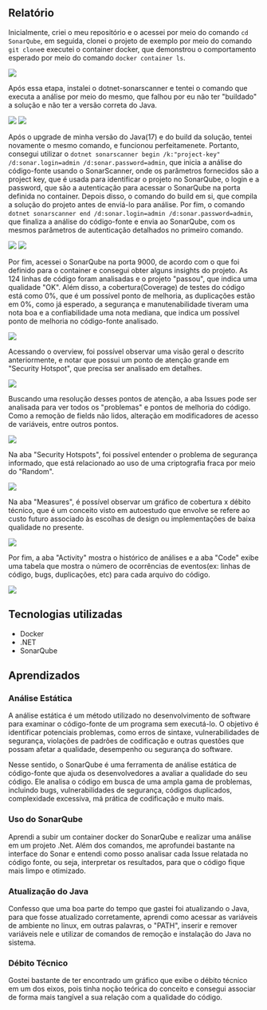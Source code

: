 ## Relatório
Inicialmente, criei o meu repositório e o acessei por meio do comando `cd SonarQube`, em seguida, clonei o projeto de exemplo por meio do comando `git clone`e executei o container docker, que demonstrou o comportamento esperado por meio do comando `docker container ls`.

<img src="https://github.com/vict0rcarvalh0/SonarQube/blob/main/assets/image.png">

Após essa etapa, instalei o dotnet-sonarscanner e tentei o comando que executa a análise por meio do mesmo, que falhou por eu não ter "buildado" a solução e não ter a versão correta do Java.

<img src="https://github.com/vict0rcarvalh0/SonarQube/blob/main/assets/image2.png">
<img src="https://github.com/vict0rcarvalh0/SonarQube/blob/main/assets/image3.png">

Após o upgrade de minha versão do Java(17) e do build da solução, tentei novamente o mesmo comando, e funcionou perfeitamenete. Portanto, consegui utilizar o `dotnet sonarscanner begin /k:"project-key" /d:sonar.login=admin /d:sonar.password=admin`, que inicia a análise do código-fonte usando o SonarScanner, onde os parâmetros fornecidos são a project key, que é usada para identificar o projeto no SonarQube, o login e a password, que são a autenticação para acessar o SonarQube na porta definida no container. Depois disso, o comando do build em si, que compila a solução do projeto antes de enviá-lo para análise. Por fim, o comando `dotnet sonarscanner end /d:sonar.login=admin /d:sonar.password=admin`, que finaliza a análise do código-fonte e envia ao SonarQube, com os mesmos parâmetros de autenticação detalhados no primeiro comando.

<img src="https://github.com/vict0rcarvalh0/SonarQube/blob/main/assets/image4.png">
<img src="https://github.com/vict0rcarvalh0/SonarQube/blob/main/assets/image6.png">

Por fim, acessei o SonarQube na porta 9000, de acordo com o que foi definido para o container e consegui obter alguns insights do projeto. As 124 linhas de código foram analisadas e o projeto "passou", que indica uma qualidade "OK". Além disso, a cobertura(Coverage) de testes do código está como 0%, que é um possível ponto de melhoria, as duplicações estão em 0%, como já esperado, a segurança e manutenabilidade tiveram uma nota boa e a confiabilidade uma nota mediana, que indica um possível ponto de melhoria no código-fonte analisado.

<img src="https://github.com/vict0rcarvalh0/SonarQube/blob/main/assets/image7.png">

Acessando o overview, foi possível observar uma visão geral o descrito anteriormente, e notar que possui um ponto de atenção grande em "Security Hotspot", que precisa ser analisado em detalhes.

<img src="https://github.com/vict0rcarvalh0/SonarQube/blob/main/assets/image8.png">

Buscando uma resolução desses pontos de atenção, a aba Issues pode ser analisada para ver todos os "problemas" e pontos de melhoria do código. Como a remoção de fields não lidos, alteração em modificadores de acesso de variáveis, entre outros pontos.

<img src="https://github.com/vict0rcarvalh0/SonarQube/blob/main/assets/image9.png">

Na aba "Security Hotspots", foi possível entender o problema de segurança informado, que está relacionado ao uso de uma criptografia fraca por meio do "Random".

<img src="https://github.com/vict0rcarvalh0/SonarQube/blob/main/assets/image10.png">

Na aba "Measures", é possível observar um gráfico de cobertura x débito técnico, que é um conceito visto em autoestudo que envolve se refere ao custo futuro associado às escolhas de design ou implementações de baixa qualidade no presente.

<img src="https://github.com/vict0rcarvalh0/SonarQube/blob/main/assets/image11.png">

Por fim, a aba "Activity" mostra o histórico de análises e a aba "Code" exibe uma tabela que mostra o número de ocorrências de eventos(ex: linhas de código, bugs, duplicações, etc) para cada arquivo do código.

<img src="https://github.com/vict0rcarvalh0/SonarQube/blob/main/assets/image12.png">

## Tecnologias utilizadas
- Docker
- .NET
- SonarQube

## Aprendizados
### Análise Estática
A análise estática é um método utilizado no desenvolvimento de software para examinar o código-fonte de um programa sem executá-lo. O objetivo é identificar potenciais problemas, como erros de sintaxe, vulnerabilidades de segurança, violações de padrões de codificação e outras questões que possam afetar a qualidade, desempenho ou segurança do software.

Nesse sentido, o SonarQube é uma ferramenta de análise estática de código-fonte que ajuda os desenvolvedores a avaliar a qualidade do seu código. Ele analisa o código em busca de uma ampla gama de problemas, incluindo bugs, vulnerabilidades de segurança, códigos duplicados, complexidade excessiva, má prática de codificação e muito mais.


### Uso do SonarQube
Aprendi a subir um container docker do SonarQube e realizar uma análise em um projeto .Net. Além dos comandos, me aprofundei bastante na interface do Sonar e entendi como posso analisar cada Issue relatada no código fonte, ou seja, interpretar os resultados, para que o código fique mais limpo e otimizado.

### Atualização do Java
Confesso que uma boa parte do tempo que gastei foi atualizando o Java, para que fosse atualizado corretamente, aprendi como acessar as variáveis de ambiente no linux, em outras palavras, o "PATH", inserir e remover variáveis nele e utilizar de comandos de remoção e instalação do Java no sistema.

### Débito Técnico
Gostei bastante de ter encontrado um gráfico que exibe o débito técnico em um dos eixos, pois tinha noção teórica do conceito e consegui associar de forma mais tangível a sua relação com a qualidade do código.
